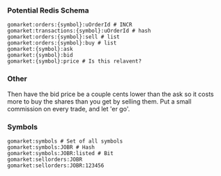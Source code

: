 ### Potential Redis Schema
    gomarket:orders:{symbol}:uOrderId # INCR
    gomarket:transactions:{symbol}:uOrderId # hash
    gomarket:orders:{symbol}:sell # list
    gomarket:orders:{symbol}:buy # list
    gomarket:{symbol}:ask
    gomarket:{symbol}:bid
    gomarket:{symbol}:price # Is this relavent?

### Other
Then have the bid price be a couple cents lower than the ask so it costs more to buy the shares than you get by selling them. Put a small commission on every trade, and let 'er go'.


### Symbols

    gomarket:symbols # Set of all symbols
    gomarket:symbols:JOBR # Hash 
    gomarket:symbols:JOBR:listed # Bit
    gomarket:sellorders:JOBR
    gomarket:sellorders:JOBR:123456
